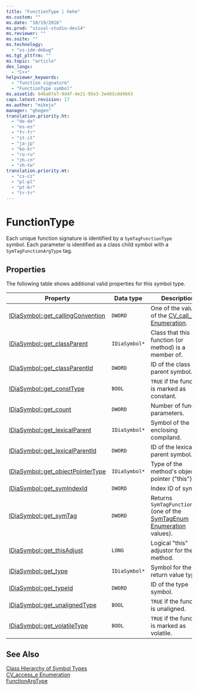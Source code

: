 ```yaml
---
title: "FunctionType | hehe"
ms.custom: ""
ms.date: "10/19/2016"
ms.prod: "visual-studio-dev14"
ms.reviewer: ""
ms.suite: ""
ms.technology: 
  - "vs-ide-debug"
ms.tgt_pltfrm: ""
ms.topic: "article"
dev_langs: 
  - "C++"
helpviewer_keywords: 
  - "function signature"
  - "FunctionType symbol"
ms.assetid: 646a07e7-9d4f-4e21-95e3-3e403cdd4843
caps.latest.revision: 17
ms.author: "mikejo"
manager: "ghogen"
translation.priority.ht: 
  - "de-de"
  - "es-es"
  - "fr-fr"
  - "it-it"
  - "ja-jp"
  - "ko-kr"
  - "ru-ru"
  - "zh-cn"
  - "zh-tw"
translation.priority.mt: 
  - "cs-cz"
  - "pl-pl"
  - "pt-br"
  - "tr-tr"
---
```

# FunctionType
Each unique function signature is identified by a `SymTagFunctionType` symbol. Each parameter is identified as a class child symbol with a `SymTagFunctionArgType` tag.  
  
## Properties  
 The following table shows additional valid properties for this symbol type.  
  
|Property|Data type|Description|  
|--------------|---------------|-----------------|  
|[IDiaSymbol::get_callingConvention](../debug-interface-access/idiasymbol--get_callingconvention.md)|`DWORD`|One of the values of the [CV_call_e Enumeration](../debug-interface-access/cv_call_e.md).|  
|[IDiaSymbol::get_classParent](../debug-interface-access/idiasymbol--get_classparent.md)|`IDiaSymbol*`|Class that this function (or method) is a member of.|  
|[IDiaSymbol::get_classParentId](../debug-interface-access/idiasymbol--get_classparentid.md)|`DWORD`|ID of the class parent symbol.|  
|[IDiaSymbol::get_constType](../debug-interface-access/idiasymbol--get_consttype.md)|`BOOL`|`TRUE` if the function is marked as constant.|  
|[IDiaSymbol::get_count](../debug-interface-access/idiasymbol--get_count.md)|`DWORD`|Number of function parameters.|  
|[IDiaSymbol::get_lexicalParent](../debug-interface-access/idiasymbol--get_lexicalparent.md)|`IDiaSymbol*`|Symbol of the enclosing compiland.|  
|[IDiaSymbol::get_lexicalParentId](../debug-interface-access/idiasymbol--get_lexicalparentid.md)|`DWORD`|ID of the lexical parent symbol.|  
|[IDiaSymbol::get_objectPointerType](../debug-interface-access/idiasymbol--get_objectpointertype.md)|`IDiaSymbol*`|Type of the method's object pointer ("this").|  
|[IDiaSymbol::get_symIndexId](../debug-interface-access/idiasymbol--get_symindexid.md)|`DWORD`|Index ID of symbol.|  
|[IDiaSymbol::get_symTag](../debug-interface-access/idiasymbol--get_symtag.md)|`DWORD`|Returns `SymTagFunctionType` (one of the [SymTagEnum Enumeration](../debug-interface-access/symtagenum.md) values).|  
|[IDiaSymbol::get_thisAdjust](../debug-interface-access/idiasymbol--get_thisadjust.md)|`LONG`|Logical "this" adjustor for the method.|  
|[IDiaSymbol::get_type](../debug-interface-access/idiasymbol--get_type.md)|`IDiaSymbol*`|Symbol for the return value type.|  
|[IDiaSymbol::get_typeId](../debug-interface-access/idiasymbol--get_typeid.md)|`DWORD`|ID of the type symbol.|  
|[IDiaSymbol::get_unalignedType](../debug-interface-access/idiasymbol--get_unalignedtype.md)|`BOOL`|`TRUE` if the function is unaligned.|  
|[IDiaSymbol::get_volatileType](../debug-interface-access/idiasymbol--get_volatiletype.md)|`BOOL`|`TRUE` if the function is marked as volatile.|  
  
## See Also  
 [Class Hierarchy of Symbol Types](../debug-interface-access/class-hierarchy-of-symbol-types.md)   
 [CV_access_e Enumeration](../debug-interface-access/cv_access_e.md)   
 [FunctionArgType](../debug-interface-access/functionargtype.md)
